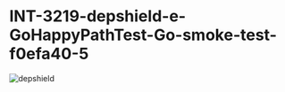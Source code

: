 # INT-3219-depshield-e-GoHappyPathTest-Go-smoke-test-f0efa40-5

![depshield](https://dev1.dev.depshield.sonatype.org/badges/depshield-testing/INT-3219-depshield-e-GoHappyPathTest-Go-smoke-test-f0efa40-5/depshield.svg)